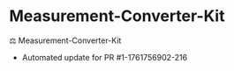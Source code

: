 # Measurement-Converter-Kit
⚖️ Measurement-Converter-Kit


- Automated update for PR #1-1761756902-216